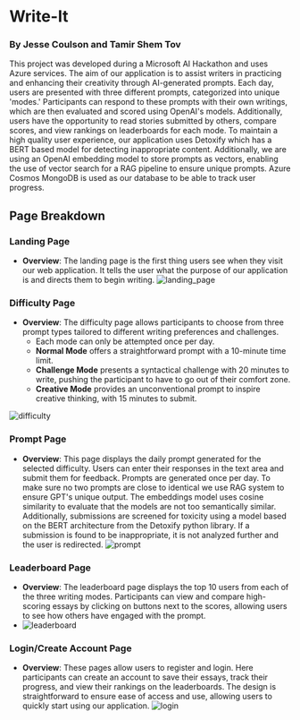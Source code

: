 # Write-It
### By Jesse Coulson and Tamir Shem Tov
This project was developed during a Microsoft AI Hackathon and uses Azure services. The aim of our application is to assist writers in practicing and enhancing their creativity through AI-generated prompts. 
Each day, users are presented with three different prompts, categorized into unique 'modes.' Participants can respond to these prompts with their own writings, which are then evaluated and scored using OpenAI's models. Additionally, users have the opportunity to read stories submitted by others, compare scores, and view rankings on leaderboards for each mode. 
To maintain a high quality user experience, our application uses Detoxify which has a BERT based model for detecting inappropriate content. Additionally, we are using an OpenAI embedding model to store prompts as vectors, enabling the use of vector search for a RAG pipeline to ensure unique prompts. Azure Cosmos MongoDB is used as our database to be able to track user progress.
## Page Breakdown
### Landing Page
- **Overview**: The landing page is the first thing users see when they visit our web application. It tells the user what the purpose of our application is and directs them to begin writing.
![landing_page](https://github.com/jccoulson/write-it/assets/28967794/06a81418-9257-4fac-8113-fc70e6c5c8e8)

### Difficulty Page
- **Overview**: The difficulty page allows participants to choose from three prompt types tailored to different writing preferences and challenges.
  - Each mode can only be attempted once per day.
  - **Normal Mode** offers a straightforward prompt with a 10-minute time limit.
  - **Challenge Mode** presents a syntactical challenge with 20 minutes to write, pushing the participant to have to go out of their comfort zone.
  - **Creative Mode** provides an unconventional prompt to inspire creative thinking, with 15 minutes to submit.
  
![difficulty](https://github.com/jccoulson/write-it/assets/28967794/cf746d6a-2e3a-4c64-ba3e-746eeb337b4c)

### Prompt Page
- **Overview**: This page displays the daily prompt generated for the selected difficulty.
Users can enter their responses in the text area and submit them for feedback. Prompts are generated once per day. To make sure no two prompts are close to identical we use RAG system to ensure GPT's unique output.
The embeddings model uses cosine similarity to evaluate that the models are not too semantically similar.
Additionally, submissions are screened for toxicity using a model based on the BERT architecture from the Detoxify python library.
If a submission is found to be inappropriate, it is not analyzed further and the user is redirected.
![prompt](https://github.com/jccoulson/write-it/assets/28967794/6107f03c-dfdb-430e-b8d8-913db8dc0deb)

### Leaderboard Page
- **Overview**: The leaderboard page displays the top 10 users from each of the three writing modes. Participants can view and compare high-scoring essays by clicking on buttons next to the scores, allowing users to see how others have engaged with the prompt.
- ![leaderboard](https://github.com/jccoulson/write-it/assets/28967794/4f6767f2-8574-42a1-a38b-adcc41d7a9dd)


### Login/Create Account Page
- **Overview**: These pages allow users to register and login. Here participants can create an account to save their essays, track their progress, and view their rankings on the leaderboards. The design is straightforward to ensure ease of access and use, allowing users to quickly start using our application.
![login](https://github.com/jccoulson/write-it/assets/28967794/a7c9ad1c-dc49-44d9-83af-8abd3e4e8da0)
